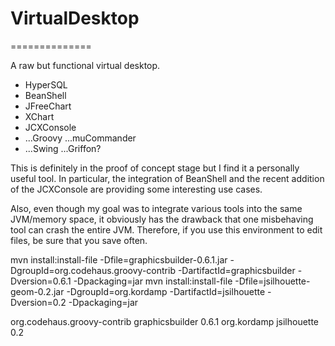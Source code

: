 # VirtualDesktop
==============

A raw but functional virtual desktop.
+ HyperSQL
+ BeanShell
+ JFreeChart
+ XChart
+ JCXConsole
+ ...Groovy ...muCommander
+ ...Swing ...Griffon?

This is definitely in the proof of concept stage
but I find it a personally useful tool.
In particular, the integration of BeanShell and
the recent addition of the JCXConsole are providing
some interesting use cases.

Also, even though my goal was to integrate various
tools into the same JVM/memory space, it obviously
has the drawback that one misbehaving tool can
crash the entire JVM.  Therefore, if you use this
environment to edit files, be sure that you save
often.


mvn install:install-file -Dfile=graphicsbuilder-0.6.1.jar -DgroupId=org.codehaus.groovy-contrib -DartifactId=graphicsbuilder -Dversion=0.6.1 -Dpackaging=jar
mvn install:install-file -Dfile=jsilhouette-geom-0.2.jar -DgroupId=org.kordamp -DartifactId=jsilhouette -Dversion=0.2 -Dpackaging=jar

<dependency>
    <groupId>org.codehaus.groovy-contrib</groupId>
    <artifactId>graphicsbuilder</artifactId>
    <version>0.6.1</version>
</dependency>

<dependency>
    <groupId>org.kordamp</groupId>
    <artifactId>jsilhouette</artifactId>
    <version>0.2</version>
</dependency>
